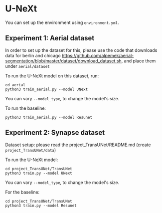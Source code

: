 # U-NeXt
You can set up the environment using ```environment.yml```.
## Experiment 1: Aerial dataset

In order to set up the dataset for this, please use the code that downloads data for berlin and chicago https://github.com/alpemek/aerial-segmentation/blob/master/dataset/download_dataset.sh, and place them under ```aerial/dataset```

To run the U-NeXt model on this dataset, run:
```
cd aerial
python3 train_aerial.py --model UNext 
```
You can vary ```--model_type```, to change the model's size.

To run the baseline:
```
python3 train_aerial.py --model Resunet 
```

## Experiment 2: Synapse dataset
Dataset setup: please read the project_TransUNet/README.md (create ```project_TransUNet/data```)

To run the U-NeXt model:
```
cd project_TransUNet/TransUNet
python3 train.py --model UNext
```
You can vary ```--model_type```, to change the model's size.

For the baseline:
```
cd project_TransUNet/TransUNet
python3 train.py --model Resunet
```